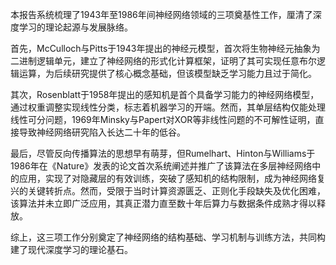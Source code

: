 本报告系统梳理了1943年至1986年间神经网络领域的三项奠基性工作，厘清了深度学习的理论起源与发展脉络。

首先，McCulloch与Pitts于1943年提出的神经元模型，首次将生物神经元抽象为二进制逻辑单元，建立了神经网络的形式化计算框架，证明了其可实现任意布尔逻辑运算，为后续研究提供了核心概念基础，但该模型缺乏学习能力且过于简化。

其次，Rosenblatt于1958年提出的感知机是首个具备学习能力的神经网络模型，通过权重调整实现线性分类，标志着机器学习的开端。然而，其单层结构仅能处理线性可分问题，1969年Minsky与Papert对XOR等非线性问题的不可解性证明，直接导致神经网络研究陷入长达二十年的低谷。

最后，尽管反向传播算法的思想早有萌芽，但Rumelhart、Hinton与Williams于1986年在《Nature》发表的论文首次系统阐述并推广了该算法在多层神经网络中的应用，实现了对隐藏层的有效训练，突破了感知机的结构限制，成为神经网络复兴的关键转折点。然而，受限于当时计算资源匮乏、正则化手段缺失及优化困难，该算法并未立即广泛应用，其真正潜力直至数十年后算力与数据条件成熟才得以释放。

综上，这三项工作分别奠定了神经网络的结构基础、学习机制与训练方法，共同构建了现代深度学习的理论基石。